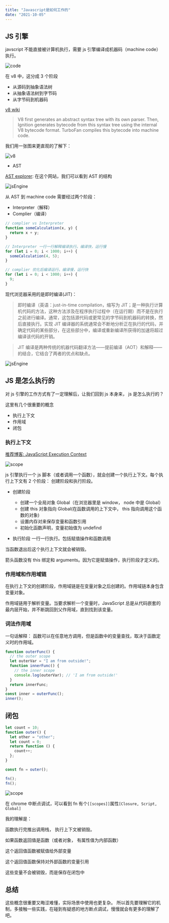 ```yaml
---
title: "Javascript是如何工作的"
date: "2021-10-05"
---
```


## JS 引擎

javscript 不能直接被计算机执行，需要 js 引擎编译成机器码（machine code）执行。

![code](/images/how-js-work/code.png)

在 v8 中，这分成 3 个阶段

- 从源码到抽象语法树
- 从抽象语法树到字节码
- 从字节码到机器码

[v8 wiki](<https://en.wikipedia.org/wiki/V8_(JavaScript_engine)>)

> V8 first generates an abstract syntax tree with its own parser. Then, Ignition generates bytecode from this syntax tree using the internal V8 bytecode format. TurboFan compiles this bytecode into machine code.

我们用一张图来更直观的了解下：

![v8](https://v8.dev/_img/scanner/overview.svg)

- AST

[AST explorer](https://astexplorer.net/): 在这个网站，我们可以看到 AST 的结构

![jsEngine](/images/how-js-work/ast.png)

从 AST 到 machine code 需要经过两个阶段：

- Interpreter（解释）
- Complier（编译）

```javascript
// complier vs Interpreter
function someCalculation(x, y) {
  return x + y;
}

// Interpreter 一行一行解释编译执行。编译快，运行慢
for (let i = 0; i < 1000; i++) {
  someCalculation(4, 5);
}

// complier 优化后编译运行。编译慢，运行快
for (let i = 0; i < 1000; i++) {
  9;
}
```

现代浏览器采用的是即时编译(JIT)：

> 即时编译（英语：just-in-time compilation，缩写为 JIT；是一种执行计算机代码的方法，这种方法涉及在程序执行过程中（在运行期）而不是在执行之前进行编译。通常，这包括源代码或更常见的字节码到机器码的转换，然后直接执行。实现 JIT 编译器的系统通常会不断地分析正在执行的代码，并确定代码的某些部分，在这些部分中，编译或重新编译所获得的加速将超过编译该代码的开销。

> JIT 编译是两种传统的机器代码翻译方法——提前编译（AOT）和解释——的结合，它结合了两者的优点和缺点。

![jsEngine](/images/how-js-work/engine.png)

## JS 是怎么执行的

对 js 引擎的工作方式有了一定理解后，让我们回到 js 本身来，
js 是怎么执行的？

这里有几个很重要的概念

- 执行上下文
- 作用域
- 闭包

### 执行上下文

[推荐博客: JavaScript Execution Context](https://www.javascripttutorial.net/javascript-execution-context/)

![scope](/images/how-js-work/scope.png)

js 引擎执行一个 js 脚本（或者调用一个函数），就会创建一个执行上下文。每个执行上下文有 2 个阶段： 创建阶段和执行阶段。

- 创建阶段

  - 创建一个全局对象 Global（在浏览器里是 window， node 中是 Global）
  - 创建 this 对象指向 Global(在函数调用的上下文中， this 指向调用这个函数的对象)
  - 设置内存对来保存变量和函数引用
  - 初始化函数声明，变量初始值为 undefind

- 执行阶段
  一行一行执行。包括赋值操作和函数调用

当函数退出后这个执行上下文就会被销毁。

箭头函数没有 this 绑定和 arguments。因为它是赋值操作，执行阶段才定义的。

### 作用域和作用域链

在执行上下文的创建阶段，作用域链是在变量对象之后创建的。作用域链本身包含变量对象。

作用域链用于解析变量。当要求解析一个变量时，JavaScript 总是从代码嵌套的最内层开始，并不断跳回到父作用域，直到找到该变量。

### 词法作用域

一句话解释： 函数可以在任意地方调用，但是函数中的变量查找，取决于函数定义时的作用域。

```javascript
function outerFunc() {
  // the outer scope
  let outerVar = "I am from outside!";
  function innerFunc() {
    // the inner scope
    console.log(outerVar); // 'I am from outside!'
  }
  return innerFunc;
}
const inner = outerFunc();
inner();
```

## 闭包

```javascript
let count = 10;
function outer() {
  let other = "other";
  let count = 0;
  return function () {
    count++;
  };
}

const fn = outer();

fn();
fn();
```

![scope](/images/how-js-work/closure.png)

在 chrome 中断点调试，可以看到 fn 有个`[[scopes]]`属性`[Closure, Script, Global]`

我的理解是：

函数执行完推出调用栈， 执行上下文被销毁。

如果函数返回值是函数（或者对象， 有属性值为内部函数）

这个返回值函数被赋值给外部变量

这个返回值函数保持对外部函数的变量引用

这些变量不会被销毁，而是保存在闭包中

## 总结

这些概念很重要又晦涩难懂，实际场景中使用也更复杂。
所以首先要理解它的机制，多接触一些实践，在碰到有疑惑的地方断点调试，慢慢就会有更多的理解了吧。
